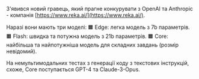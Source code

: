 <!--
date: 2025-02-02T23:23:04.164Z
-->

З'явився новий гравець, який прагне конкурувати з OpenAI та Anthropic - компанія  [https://www.reka.ai/](https://www.reka.ai/). 

Наразі вони мають три моделі:
🟧 Edge: легка модель з 7b параметрів.
🟧 Flash: швидка та потужна модель з 21b параметрів.
🟧 Core: найбільша та найпотужніша модель для складних завдань (розмір невідомий).

На немультимодальних тестах з генерації коду з текстових інструкцій, схоже, Core  поступається GPT-4 та Claude-3-Opus.